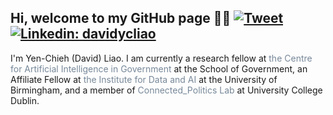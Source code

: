 ## Hi, welcome to my GitHub page 👋🏻 [![Tweet](https://img.shields.io/twitter/url/https/github.com/tterb/hyde.svg?style=social)](https://twitter.com/liaoyenchieh)   [![Linkedin: davidycliao](https://img.shields.io/badge/-davidycliao-blue?style=flat-square&logo=Linkedin&logoColor=white&link=https://www.linkedin.com/in/david-yen-chieh-liao-51a0a3168/)](https://www.linkedin.com/in/david-yen-chieh-liao-51a0a3168/) <br />  

I'm Yen-Chieh (David) Liao. I am currently a research fellow at <span style="color:#778899">the Centre for Artificial Intelligence in Government</span> at the School of Government, an Affiliate Fellow at <span style="color:#778899">the Institute for Data and AI</span> at the University of Birmingham, and a member of <span style="color:#778899">Connected_Politics Lab</span> at University College Dublin.

